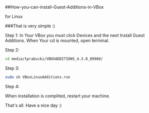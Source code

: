 ##How-you-can-install-Guest-Additions-in-VBox


for Linux

###That is very simple :)

Step 1:
In Your VBox you must click Devices and the next Install Guest Additions.
When Your cd is mounted, open terminal.


Step 2:
```sh
cd media/tprabucki/VBOXADDITIONS_4.3.0_89960/
```

Step 3:
```sh
sudo sh VBoxLinuxAdditions.run
```
Step 4:

When installation is complited, restart your machine.

That's all. Have a nice day :)
